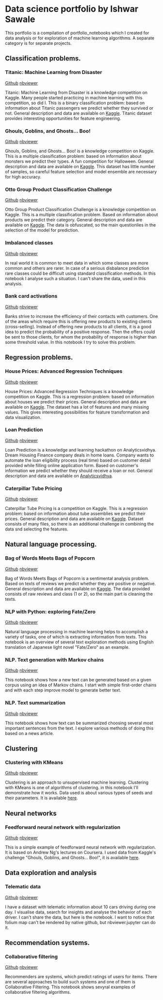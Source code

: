 # Data science portfolio by Ishwar Sawale

This portfolio is a compilation of portfolio_notebooks which I created for data analysis or for exploration of machine learning algorithms. A separate category is for separate projects.

## Classification problems.

### Titanic: Machine Learning from Disaster

[Github](https://github.com/ishwarsawale/ishwarsawale.github.io/blob/master/portfolio_notebooks/Titanic.ipynb) [nbviewer](http://nbviewer.jupyter.org/github/ishwarsawale/ishwarsawale.github.io/blob/master/portfolio_notebooks/Titanic.ipynb)

Titanic: Machine Learning from Disaster is a knowledge competition on Kaggle. Many people started practicing in machine learning with this competition, so did I. This is a binary classification problem: based on information about Titanic passengers we predict whether they survived or not. General description and data are available on [Kaggle](https://www.kaggle.com/c/titanic).
Titanic dataset provides interesting opportunities for feature engineering.

### Ghouls, Goblins, and Ghosts... Boo!

[Github](https://github.com/ishwarsawale/ishwarsawale.github.io/blob/master/portfolio_notebooks/GGG.ipynb) [nbviewer](http://nbviewer.jupyter.org/github/ishwarsawale/ishwarsawale.github.io/blob/master/portfolio_notebooks/GGG.ipynb)

Ghouls, Goblins, and Ghosts... Boo! is a knowledge competition on Kaggle. This is a multiple classification problem: based on information about monsters we predict their types. A fun competition for Halloween. General description and data are available on [Kaggle](https://www.kaggle.com/c/ghouls-goblins-and-ghosts-boo).
This dataset has little number of samples, so careful feature selection and model ensemble are necessary for high accuracy.

### Otto Group Product Classification Challenge

[Github](https://github.com/ishwarsawale/ishwarsawale.github.io/blob/master/portfolio_notebooks/Otto_Group.ipynb) [nbviewer](http://nbviewer.jupyter.org/github/ishwarsawale/ishwarsawale.github.io/blob/master/portfolio_notebooks/Otto_Group.ipynb)

Otto Group Product Classification Challenge is a knowledge competition on Kaggle. This is a multiple classification problem. Based on information about products we predict their category. General description and data are available on [Kaggle](https://www.kaggle.com/c/otto-group-product-classification-challenge).
The data is obfuscated, so the main questionlies in the selection of the model for prediction.

### Imbalanced classes

[Github](https://github.com/ishwarsawale/ishwarsawale.github.io/blob/master/portfolio_notebooks/Imbalanced.ipynb) [nbviewer](http://nbviewer.jupyter.org/github/ishwarsawale/ishwarsawale.github.io/blob/master/portfolio_notebooks/Imbalanced.ipynb)

In real world it is common to meet data in which some classes are more common and others are rarer. In case of a serious disbalance prediction rare classes could be difficult using standard classification methods. In this notebook I analyse such a situation. I can't share the data, used in this analysis.

### Bank card activations

[Github](https://github.com/ishwarsawale/ishwarsawale.github.io/blob/master/portfolio_notebooks/Card_activation.ipynb) [nbviewer](http://nbviewer.jupyter.org/github/ishwarsawale/ishwarsawale.github.io/blob/master/portfolio_notebooks/Card_activation.ipynb)

Banks strive to increase the efficiency of their contacts with customers. One of the areas which require this is offering new products to existing clients (cross-selling). Instead of offering new products to all clients, it is a good idea to predict the probability of a positive response. Then the offers could be sent to those clients, for whom the probability of response is higher than some threshold value.
In this notebook I try to solve this problem.

## Regression problems.

### House Prices: Advanced Regression Techniques

[Github](https://github.com/ishwarsawale/ishwarsawale.github.io/blob/master/portfolio_notebooks/House_Prices.ipynb) [nbviewer](http://nbviewer.jupyter.org/github/ishwarsawale/ishwarsawale.github.io/blob/master/portfolio_notebooks/House_Prices.ipynb)

House Prices: Advanced Regression Techniques is a knowledge competition on Kaggle. This is a regression problem: based on information about houses we predict their prices. General description and data are available on [Kaggle](https://www.kaggle.com/c/house-prices-advanced-regression-techniques).
The dataset has a lot of features and many missing values. This gives interesting possibilities for feature transformation and data visualization.

### Loan Prediction

[Github](https://github.com/ishwarsawale/ishwarsawale.github.io/blob/master/portfolio_notebooks/Loan_Prediction.ipynb) [nbviewer](http://nbviewer.jupyter.org/github/ishwarsawale/ishwarsawale.github.io/blob/master/portfolio_notebooks/Loan_Prediction.ipynb)

Loan Prediction is a knowledge and learning hackathon on Analyticsvidhya. Dream Housing Finance company deals in home loans. Company wants to automate the loan eligibility process (real time) based on customer detail provided while filling online application form. Based on customer's information we predict whether they should receive a loan or not. General description and data are available on [Analyticsvidhya](https://datahack.analyticsvidhya.com/contest/practice-problem-loan-prediction-iii/).


### Caterpillar Tube Pricing

[Github](https://github.com/ishwarsawale/ishwarsawale.github.io/blob/master/portfolio_notebooks/Caterpillar.ipynb) [nbviewer](http://nbviewer.jupyter.org/github/ishwarsawale/ishwarsawale.github.io/blob/master/portfolio_notebooks/Caterpillar.ipynb)

Caterpillar Tube Pricing is a competition on Kaggle. This is a regression problem: based on information about tube assemblies we predict their prices. General description and data are available on [Kaggle](https://www.kaggle.com/c/caterpillar-tube-pricing).
Dataset consists of many files, so there is an additional challenge in combining the data snd selecting the features.

## Natural language processing.

### Bag of Words Meets Bags of Popcorn

[Github](https://github.com/ishwarsawale/ishwarsawale.github.io/blob/master/portfolio_notebooks/Bag_of_Words.ipynb) [nbviewer](http://nbviewer.jupyter.org/github/ishwarsawale/ishwarsawale.github.io/blob/master/portfolio_notebooks/Bag_of_Words.ipynb)

Bag of Words Meets Bags of Popcorn is a sentimental analysis problem. Based on texts of reviews we predict whether they are positive or negative. General description and data are available on [Kaggle](https://www.kaggle.com/c/word2vec-nlp-tutorial).
The data provided consists of raw reviews and class (1 or 2), so the main part is cleaning the texts.

### NLP with Python: exploring Fate/Zero

[Github](https://github.com/ishwarsawale/ishwarsawale.github.io/blob/master/portfolio_notebooks/Fate_Zero_explore.ipynb) [nbviewer](http://nbviewer.jupyter.org/github/ishwarsawale/ishwarsawale.github.io/blob/master/portfolio_notebooks/Fate_Zero_explore.ipynb)

Natural language processing in machine learning helps to accomplish a variety of tasks, one of which is extracting information from texts. This notebook is an overview of several text exploration methods using English translation of Japanese light novel "Fate/Zero" as an example.

### NLP. Text generation with Markov chains

[Github](https://github.com/ishwarsawale/ishwarsawale.github.io/blob/master/portfolio_notebooks/Markov_chain_nlp.ipynb) [nbviewer](http://nbviewer.jupyter.org/github/ishwarsawale/ishwarsawale.github.io/blob/master/portfolio_notebooks/Markov_chain_nlp.ipynb)

This notebook shows how a new text can be generated based on a given corpus using an idea of Markov chains. I start with simple first-order chains and with each step improve model to generate better text.

### NLP. Text summarization

[Github](https://github.com/ishwarsawale/ishwarsawale.github.io/blob/master/portfolio_notebooks/Summarize.ipynb) [nbviewer](http://nbviewer.jupyter.org/github/ishwarsawale/ishwarsawale.github.io/blob/master/portfolio_notebooks/Summarize.ipynb)

This notebook shows how text can be summarized choosing several most important sentences from the text. I explore various methods of doing this based on a news article.

## Clustering

### Clustering with KMeans

[Github](https://github.com/ishwarsawale/ishwarsawale.github.io/blob/master/portfolio_notebooks/Clustering_with_K-Means.ipynb) [nbviewer](http://nbviewer.jupyter.org/github/ishwarsawale/ishwarsawale.github.io/blob/master/portfolio_notebooks/Clustering_with_K-Means.ipynb)

Clustering is an approach to unsupervised machine learning. Clustering with KMeans is one of algorithms of clustering. in this notebook I'll demonstrate how it works. Data used is about various types of seeds and their parameters. It is available [here](https://archive.ics.uci.edu/ml/datasets/seeds).

## Neural networks

### Feedforward neural network with regularization

[Github](https://github.com/ishwarsawale/ishwarsawale.github.io/blob/master/portfolio_notebooks/NN_GGG.ipynb) [nbviewer](http://nbviewer.jupyter.org/github/ishwarsawale/ishwarsawale.github.io/blob/master/portfolio_notebooks/NN_GGG.ipynb)

This is a simple example of feedforward neural network with regularization. It is based on Andrew Ng's lectures on Coursera. I used data from Kaggle's challenge "Ghouls, Goblins, and Ghosts... Boo!", it is available [here](https://www.kaggle.com/c/ghouls-goblins-and-ghosts-boo).

## Data exploration and analysis

### Telematic data

[Github](https://github.com/ishwarsawale/ishwarsawale.github.io/blob/master/portfolio_notebooks/Devices_analysis.ipynb) [nbviewer](http://nbviewer.jupyter.org/github/ishwarsawale/ishwarsawale.github.io/blob/master/portfolio_notebooks/Devices_analysis.ipynb)

I have a dataset with telematic information about 10 cars driving during one day. I visualise data, search for insights and analyse the behavior of each driver. I can't share the data, but here is the notebook. I want to notice that folium map can't be rendered by native github, but nbviewer.jupyter can do it.

## Recommendation systems.

### Collaborative filtering

[Github](https://github.com/ishwarsawale/ishwarsawale.github.io/blob/master/portfolio_notebooks/Collaborative_filtering.ipynb) [nbviewer](http://nbviewer.jupyter.org/github/ishwarsawale/ishwarsawale.github.io/blob/master/portfolio_notebooks/Collaborative_filtering.ipynb)

Recommenders are systems, which predict ratings of users for items. There are several approaches to build such systems and one of them is Collaborative Filtering. 
This notebook shows sevуral examples of collaborative filtering algorithms.